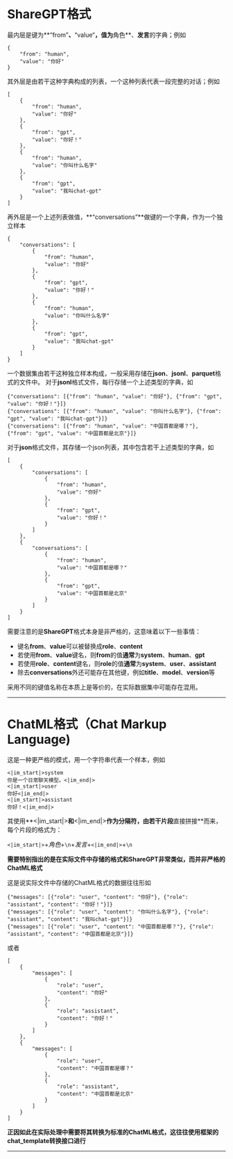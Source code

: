 # ShareGPT格式

最内层是键为**“from”**、**“value“**，值为**角色**、**发言**的字典；例如

```
{
	"from": "human",
	"value": "你好"
}
```

其外层是由若干这种字典构成的列表，一个这种列表代表一段完整的对话；例如

```
[
	{
		"from": "human",
    	"value": "你好"
  	},
  	{
    	"from": "gpt",
    	"value": "你好！"
  	},
  	{
    	"from": "human",
    	"value": "你叫什么名字"
  	},
  	{
    	"from": "gpt",
    	"value": "我叫chat-gpt"
  	}
]
```

再外层是一个上述列表做值，**“conversations”**做键的一个字典，作为一个独立样本

```
{
	"conversations": [
		{
    		"from": "human",
    		"value": "你好"
  		},
  		{
    		"from": "gpt",
    		"value": "你好！"
  		},
  		{
    		"from": "human",
    		"value": "你叫什么名字"
  		},
  		{
    		"from": "gpt",
    		"value": "我叫chat-gpt"
  		}
  	]
}
```

一个数据集由若干这种独立样本构成，一般采用存储在**json**、**jsonl**、**parquet**格式的文件中。
对于**jsonl**格式文件，每行存储一个上述类型的字典，如

```
{"conversations": [{"from": "human", "value": "你好"}, {"from": "gpt", "value": "你好！"}]}
{"conversations": [{"from": "human", "value": "你叫什么名字"}, {"from": "gpt", "value": "我叫chat-gpt"}]}
{"conversations": [{"from": "human", "value": "中国首都是哪？"}, {"from": "gpt", "value": "中国首都是北京"}]}
```

对于**json**格式文件，其存储一个json列表，其中包含若干上述类型的字典，如
```
[
  	{
    	"conversations": [
      		{
        		"from": "human",
        		"value": "你好"
      		},
      		{
        		"from": "gpt",
        		"value": "你好！"
      		}
    	]
  	},
  	{
    	"conversations": [
      		{
        		"from": "human",
        		"value": "中国首都是哪？"
      		},
      		{
        		"from": "gpt",
        		"value": "中国首都是北京"
      		}
    	]
  	}
]
```

需要注意的是**ShareGPT**格式本身是非严格的，这意味着以下一些事情：

* 键名**from**、**value**可以被替换成**role**、**content**
* 若使用**from**、**value**键名，则**from**的值**通常**为**system**、**human**、**gpt**
* 若使用**role**、**content**键名，则**role**的值**通常**为**system**、**user**、**assistant**
* 除去**conversations**外还可能存在其他键，例如**title**、**model**、**version**等

采用不同的键值名称在本质上是等价的，在实际数据集中可能存在混用。

***

# ChatML格式（Chat Markup Language)

这是一种更严格的模式，用一个字符串代表一个样本，例如
```
<|im_start|>system
你是一个日常聊天模型。<|im_end|>
<|im_start|>user
你好<|im_end|>
<|im_start|>assistant
你好！<|im_end|>
```

其使用**<|im_start|>**和**<|im_end|>**作为分隔符，由若干片段**直接拼接**而来，每个片段的格式为：

`<|im_start|>`+*角色*+`\n`+*发言*+`<|im_end|>`+`\n`

**需要特别指出的是在实际文件中存储的格式和ShareGPT非常类似，而并非严格的ChatML格式**

这是说实际文件中存储的ChatML格式的数据往往形如

```
{"messages": [{"role": "user", "content": "你好"}, {"role": "assistant", "content": "你好！"}]}
{"messages": [{"role": "user", "content": "你叫什么名字"}, {"role": "assistant", "content": "我叫chat-gpt"}]}
{"messages": [{"role": "user", "content": "中国首都是哪？"}, {"role": "assistant", "content": "中国首都是北京"}]}
```

或者

```
[
  	{
    	"messages": [
      		{
        		"role": "user",
        		"content": "你好"
      		},
      		{
        		"role": "assistant",
        		"content": "你好！"
      		}
    	]
  	},
  	{
    	"messages": [
      		{
        		"role": "user",
        		"content": "中国首都是哪？"
      		},
      		{
        		"role": "assistant",
        		"content": "中国首都是北京"
      		}
    	]
  	}
]
```

**正因如此在实际处理中需要将其转换为标准的ChatML格式，这往往使用框架的chat_template转换接口进行**

***


